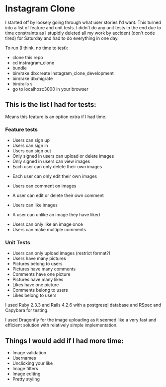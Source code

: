 # Instagram Clone

I started off by loosely going through what user stories I'd want. This turned into a list of feature and unit tests. I didn't do any unit tests in the end due to time constraints as I stupidly deleted all my work by accident (don't code tired) for Saturday and had to do everything in one day.

To run (I think, no time to test):
* clone this repo
* cd instragram_clone
* bundle
* bin/rake db:create instagram_clone_development
* bin/rake db:migrate
* bin/rails s
* go to localhost:3000 in your browser

## This is the list I had for tests:

Means this feature is an option extra if I had time.

### Feature tests

* Users can sign up
* Users can sign in
* Users can sign out
* Only signed in users can upload or delete images
* Only signed in users can view images
* Each user can only delete their own images
- Each user can only edit their own images
* Users can comment on images
- A user can edit or delete their own comment
* Users can like images
- A user can unlike an image they have liked
* Users can only like an image once
* Users can make multiple comments

### Unit Tests
* Users can only upload images (restrict format?)
* Users have many pictures
* Pictures belong to users
* Pictures have many comments
* Comments have one picture
* Pictures have many likes
* Likes have one picture
* Comments belong to users
* Likes belong to users

I used Ruby 2.3.3 and Rails 4.2.6 with a postgresql database and RSpec and Capybara for testing.

I used Dragonfly for the image uploading as it seemed like a very fast and efficient solution with relatively simple implementation.

## Things I would add if I had more time:
* Image validation
* Usernames
* Unclicking your like
* Image filters
* Image editing
* Pretty styling
